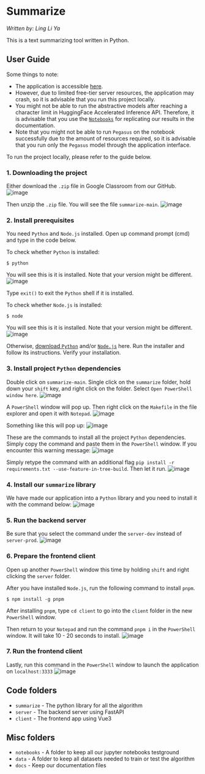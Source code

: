# Summarize

_Written by: Ling Li Ya_

This is a text summarizing tool written in Python.

## User Guide

Some things to note:
- The application is accessible [here](https://summarize.marcustut.tech/).
- However, due to limited free-tier server resources, the application may crash, so it is advisable that you run this project locally.
- You might not be able to run the abstractive models after reaching a character limit in HuggingFace Accelerated Inference API. Therefore, it is advisable that you use the [`Notebooks`](https://github.com/marcustut/summarize/tree/main/notebooks) for replicating our results in the documentation.
- Note that you might not be able to run `Pegasus` on the notebook successfully due to the amount of resources required, so it is advisable that you run only the `Pegasus` model through the application interface.

To run the project locally, please refer to the guide below.

### 1. Downloading the project

Either download the `.zip` file in Google Classroom from our GitHub.
![image](https://user-images.githubusercontent.com/68136684/132977151-96da4d56-b1dc-4578-879a-1f7b352f5200.png)

Then unzip the `.zip` file. You will see the file `summarize-main`.
![image](https://user-images.githubusercontent.com/68136684/132977199-44aec6c7-064b-457f-8907-6a59a1ca3d34.png)

### 2. Install prerequisites

You need `Python` and `Node.js` installed. Open up command prompt (cmd) and type in the code below.

To check whether `Python` is installed:
```bsh
$ python
```

You will see this is it is installed. Note that your version might be different. <br/>
![image](https://user-images.githubusercontent.com/68136684/132977269-2f92a428-b66c-47e1-99e4-af40bef635bb.png)

Type `exit()` to exit the `Python` shell if it is installed.

To check whether `Node.js` is installed:
```bsh
$ node
```

You will see this is it is installed. Note that your version might be different. <br/>
![image](https://user-images.githubusercontent.com/68136684/132977298-1be0494e-b965-45bc-acfd-2f6f6d5e3957.png)

Otherwise, [download `Python`](https://www.python.org/downloads/) and/or [`Node.js`](https://nodejs.org/en/) here. Run the installer and follow its instructions. Verify your installation.

### 3. Install project `Python` dependencies

Double click on `summarize-main`. Single click on the `summarize` folder, hold down your `shift` key, and right click on the folder. Select `Open PowerShell window here`.
![image](https://user-images.githubusercontent.com/68136684/132977426-00e7e749-7bf0-47b2-b7c4-cc0a713c28f5.png)

A `PowerShell` window will pop up. Then right click on the `Makefile` in the file explorer and open it with `Notepad`.
![image](https://user-images.githubusercontent.com/68136684/132977450-e765f1c7-bb64-40fa-97aa-ee9bc3244094.png)

Something like this will pop up:
![image](https://user-images.githubusercontent.com/68136684/132977464-3ff5b6a4-3811-4060-94a3-30e137d3dd96.png)

These are the commands to install all the project `Python` dependencies. Simply copy the command and paste them in the `PowerShell` window. If you encounter this warning message:
![image](https://user-images.githubusercontent.com/68136684/132977519-01c70de3-1a96-46af-a558-e2da387b8112.png)

Simply retype the command with an additional flag `pip install -r requirements.txt --use-feature-in-tree-build`. Then let it run.
![image](https://user-images.githubusercontent.com/68136684/132977559-8e631e01-eaa9-48d5-925a-69bb8f70ba19.png)

### 4. Install our `summarize` library

We have made our application into a `Python` library and you need to install it with the command below:
![image](https://user-images.githubusercontent.com/68136684/132977602-61895d60-a9d5-43c8-a5b6-fd2f4a4cb990.png)

### 5. Run the backend server

Be sure that you select the command under the `server-dev` instead of `server-prod`.
![image](https://user-images.githubusercontent.com/68136684/132977638-63d1670a-cad1-448f-b6bd-cc987f1f7901.png)

### 6. Prepare the frontend client

Open up another `PowerShell` window this time by holding `shift` and right clicking the `server` folder.

After you have installed `Node.js`, run the following command to install `pnpm`.

```bsh
$ npm install -g pnpm
```

After installing `pnpm`, type `cd client` to go into the `client` folder in the new `PowerShell` window.

Then return to your `Notepad` and run the command `pnpm i` in the `PowerShell` window. It will take 10 - 20 seconds to install.
![image](https://user-images.githubusercontent.com/68136684/132977838-09189029-3466-4f98-8200-a9b73010ab11.png)

### 7. Run the frontend client

Lastly, run this command in the `PowerShell` window to launch the application on `localhost:3333`
![image](https://user-images.githubusercontent.com/68136684/132977886-889c69e3-c053-456b-9b2a-74dc40ce38a1.png)

## Code folders

- `summarize` - The python library for all the algorithm
- `server` - The backend server using FastAPI
- `client` - The frontend app using Vue3

## Misc folders

- `notebooks` - A folder to keep all our jupyter notebooks testground
- `data` - A folder to keep all datasets needed to train or test the algorithm
- `docs` - Keep our documentation files
